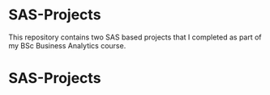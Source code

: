 # SAS-Projects
This repository contains two SAS based projects that I completed as part of my BSc Business Analytics course. 

# SAS-Projects
